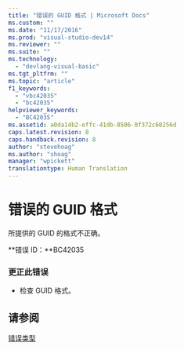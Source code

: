 ```yaml
---
title: "错误的 GUID 格式 | Microsoft Docs"
ms.custom: ""
ms.date: "11/17/2016"
ms.prod: "visual-studio-dev14"
ms.reviewer: ""
ms.suite: ""
ms.technology: 
  - "devlang-visual-basic"
ms.tgt_pltfrm: ""
ms.topic: "article"
f1_keywords: 
  - "vbc42035"
  - "bc42035"
helpviewer_keywords: 
  - "BC42035"
ms.assetid: a0da14b2-effc-41db-8506-0f372c60256d
caps.latest.revision: 8
caps.handback.revision: 8
author: "stevehoag"
ms.author: "shoag"
manager: "wpickett"
translationtype: Human Translation
---
```

# 错误的 GUID 格式
所提供的 GUID 的格式不正确。  
  
 **错误 ID：**BC42035  
  
### 更正此错误  
  
-   检查 GUID 格式。  
  
## 请参阅  
 [错误类型](../../visual-basic/programming-guide/language-features/error-types.md)